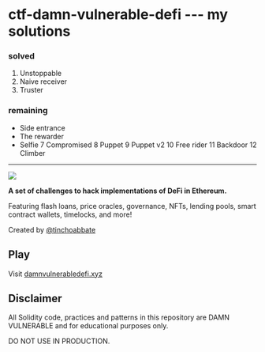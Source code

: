 # ctf-damn-vulnerable-defi --- my solutions

### solved
1. Unstoppable
2. Naive receiver
3. Truster

### remaining
- Side entrance
- The rewarder
- Selfie
7	Compromised
8	Puppet
9	Puppet v2
10	Free rider
11	Backdoor
12	Climber

--------------------------
![](cover.png)

**A set of challenges to hack implementations of DeFi in Ethereum.**

Featuring flash loans, price oracles, governance, NFTs, lending pools, smart contract wallets, timelocks, and more!

Created by [@tinchoabbate](https://twitter.com/tinchoabbate)

## Play

Visit [damnvulnerabledefi.xyz](https://damnvulnerabledefi.xyz)

## Disclaimer

All Solidity code, practices and patterns in this repository are DAMN VULNERABLE and for educational purposes only.

DO NOT USE IN PRODUCTION.
